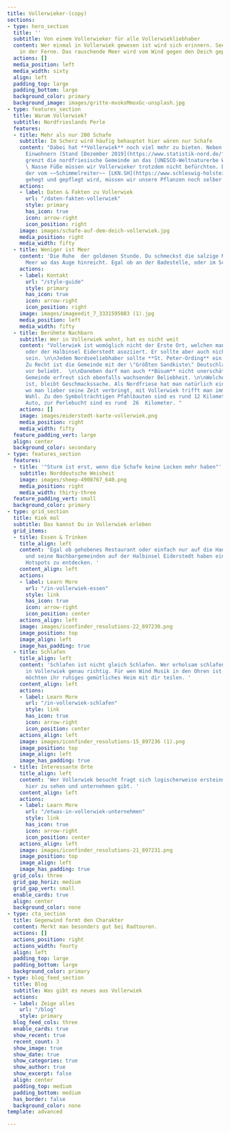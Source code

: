 ```yaml
---
title: Vollerwieker-(copy)
sections:
- type: hero_section
  title: ''
  subtitle: Von einem Vollerwieker für alle Vollerwiekliebhaber
  content: Wer einmal in Vollerwiek gewesen ist wird sich erinnern. Seevögel zwitschern
    in der Ferne. Das rauschende Meer wird vom Wind gegen den Deich gepustet.
  actions: []
  media_position: left
  media_width: sixty
  align: left
  padding_top: large
  padding_bottom: large
  background_color: primary
  background_image: images/gritte-mvoksMmoxGc-unsplash.jpg
- type: features_section
  title: Warum Vollerwiek?
  subtitle: Nordfrieslands Perle
  features:
  - title: Mehr als nur 200 Schafe
    subtitle: Im Scherz wird häufig behauptet hier wären nur Schafe
    content: "Dabei hat **Vollerwiek** noch viel mehr zu bieten. Neben seinen 219
      Einwohnern (Stand [Dezember 2019](https://www.statistik-nord.de/fileadmin/Dokumente/Statistische_Berichte/bevoelkerung/A_I_2_S/A_I_2_vj_194_Zensus_SH.xlsx))
      grenzt die nordfriesische Gemeinde an das [UNESCO-Weltnaturerbe Wattenmeer](https://www.unesco.de/kultur-und-natur/welterbe/welterbe-deutschland/wattenmeer).
      \ Nasse Füße müssen wir Vollerwieker trotzdem nicht befürchten. Dank des Deiches,
      der vom ~~Schimmelreiter~~ [LKN.SH](https://www.schleswig-holstein.de/DE/Landesregierung/LKN/lkn_node.html)
      gehegt und gepflegt wird, müssen wir unsere Pflanzen noch selber gießen. \n\n"
    actions:
    - label: Daten & Fakten zu Vollerwiek
      url: "/daten-fakten-vollerwiek"
      style: primary
      has_icon: true
      icon: arrow-right
      icon_position: right
    image: images/schafe-auf-dem-deich-vollerwiek.jpg
    media_position: right
    media_width: fifty
  - title: Weniger ist Meer
    content: 'Die Ruhe  der goldenen Stunde. Du schmeckst die salzige Meeresluft.
      Meer wo das Auge hinreicht. Egal ob an der Badestelle, oder im Schieteck. '
    actions:
    - label: Kontakt
      url: "/style-guide"
      style: primary
      has_icon: true
      icon: arrow-right
      icon_position: right
    image: images/imageedit_7_3331595083 (1).jpg
    media_position: left
    media_width: fifty
  - title: Berühmte Nachbarn
    subtitle: Wer in Vollerwiek wohnt, hat es nicht weit
    content: "Vollerwiek ist womöglich nicht der Erste Ort, welchen man mit Nordsee
      oder der Halbinsel Eiderstedt asoziiert. Er sollte aber auch nicht der letzte
      sein. \n\nJedem Nordseeliebhaber sollte **St. Peter-Ording** ein Begriff sein.
      Zu Recht ist die Gemeinde mit der \"Größten Sandkiste\" Deutschlands nach wie
      vor beliebt.  \n\nDaneben darf man auch **Büsum** nicht unerschätzen. Die dithmarscher
      Gemeinde erfreut sich ebenfalls wachsender Beliebheit. \n\nWelcher Ort nun schöner
      ist, bleibt Geschmackssache. Als Nordfriese hat man natürlich eine Meinung ;-)\n\nEgal
      wo man lieber seine Zeit verbringt, mit Vollerwiek trifft man immer eine gute
      Wahl. Zu den Symbolträchtigen Pfahlbauten sind es rund 12 Kilometer mit dem
      Auto, zur Perlebucht sind es rund  26  Kilometer. "
    actions: []
    image: images/eiderstedt-karte-vollerwiek.png
    media_position: right
    media_width: fifty
  feature_padding_vert: large
  align: center
  background_color: secondary
- type: features_section
  features:
  - title: '"Sturm ist erst, wenn die Schafe keine Locken mehr haben"'
    subtitle: Norddeutsche Weisheit
    image: images/sheep-4908767_640.png
    media_position: right
    media_width: thirty-three
  feature_padding_vert: small
  background_color: primary
- type: grid_section
  title: Kiek mol
  subtitle: Das kannst Du in Vollerwiek erleben
  grid_items:
  - title: Essen & Trinken
    title_align: left
    content: 'Egal ob gehobenes Restaurant oder einfach nur auf die Hand. Vollerwiek
      und seine Nachbargemeinden auf der Halbinsel Eiderstedt haben einige kulinarischen
      Hotspots zu entdecken. '
    content_align: left
    actions:
    - label: Learn More
      url: "/in-vollerwiek-essen"
      style: link
      has_icon: true
      icon: arrow-right
      icon_position: center
    actions_align: left
    image: images/iconfinder_resolutions-22_897230.png
    image_position: top
    image_align: left
    image_has_padding: true
  - title: Schlafen
    title_align: left
    content: 'Schlafen ist nicht gleich Schlafen. Wer erholsam schlafen möchte, ist
      in Vollerwiek genau richtig. Für wen Wind Musik in den Ohren ist, Vollerwieker
      möchten ihr ruhiges gemütliches Heim mit dir teilen. '
    content_align: left
    actions:
    - label: Learn More
      url: "/in-vollerwiek-schlafen"
      style: link
      has_icon: true
      icon: arrow-right
      icon_position: center
    actions_align: left
    image: images/iconfinder_resolutions-15_897236 (1).png
    image_position: top
    image_align: left
    image_has_padding: true
  - title: Interessante Orte
    title_align: left
    content: 'Wer Vollerwiek besucht fragt sich logischerweise ersteinmal, was es
      hier zu sehen und unternehmen gibt. '
    content_align: left
    actions:
    - label: Learn More
      url: "/etwas-in-vollerwiek-unternehmen"
      style: link
      has_icon: true
      icon: arrow-right
      icon_position: center
    actions_align: left
    image: images/iconfinder_resolutions-21_897231.png
    image_position: top
    image_align: left
    image_has_padding: true
  grid_cols: three
  grid_gap_horiz: medium
  grid_gap_vert: small
  enable_cards: true
  align: center
  background_color: none
- type: cta_section
  title: Gegenwind formt den Charakter
  content: Merkt man besonders gut bei Radtouren.
  actions: []
  actions_position: right
  actions_width: fourty
  align: left
  padding_top: large
  padding_bottom: large
  background_color: primary
- type: blog_feed_section
  title: Blog
  subtitle: Was gibt es neues aus Vollerwiek
  actions:
  - label: Zeige alles
    url: "/blog"
    style: primary
  blog_feed_cols: three
  enable_cards: true
  show_recent: true
  recent_count: 3
  show_image: true
  show_date: true
  show_categories: true
  show_author: true
  show_excerpt: false
  align: center
  padding_top: medium
  padding_bottom: medium
  has_border: false
  background_color: none
template: advanced

---
```

